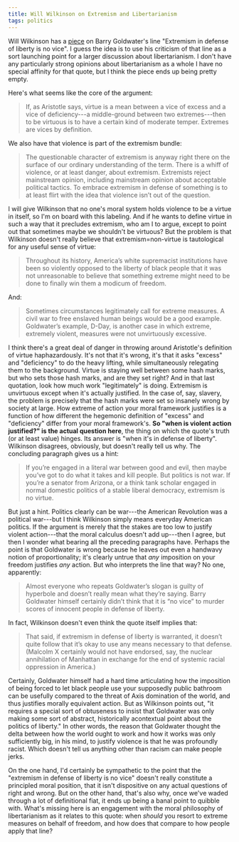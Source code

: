 ```yaml
---
title: Will Wilkinson on Extremism and Libertarianism
tags: politics
---
```


Will Wilkinson has a [piece](https://novirtue.org/on-the-saying-that-extremism-in-defense-of-liberty-is-no-vice/) on Barry Goldwater's line "Extremism in defense of liberty is no vice". I guess the idea is to use his criticism of that line as a sort launching point for a larger discussion about libertarianism. I don't have any particularly strong opinions about libertarianism as a whole I have no special affinity for that quote, but I think the piece ends up being pretty empty.

Here's what seems like the core of the argument:

> If, as Aristotle says, virtue is a mean between a vice of excess and a vice of deficiency---a middle-ground between two extremes---then to be virtuous is to have a certain kind of moderate temper. Extremes are vices by definition.

We also have that violence is part of the extremism bundle:

>  The questionable character of extremism is anyway right there on the surface of our ordinary understanding of the term. There is a whiff of violence, or at least danger, about extremism. Extremists reject mainstream opinion, including mainstream opinion about acceptable political tactics. To embrace extremism in defense of something is to at least flirt with the idea that violence isn’t out of the question.

I will give Wilkinson that no one's moral system holds violence to be a virtue in itself, so I'm on board with this labeling. And if he wants to define virtue in such a way that it precludes extremism, who am I to argue, except to point out that sometimes maybe we shouldn't be virtuous? But the problem is that Wilkinson doesn't really believe that extremism=non-virtue is tautological for any useful sense of virtue:

> Throughout its history, America’s white supremacist institutions have been so violently opposed to the liberty of black people that it was not unreasonable to believe that something extreme might need to be done to finally win them a modicum of freedom.

And:

> Sometimes circumstances legitimately call for extreme measures. A civil war to free enslaved human beings would be a good example. Goldwater’s example, D-Day, is another case in which extreme, extremely violent, measures were not unvirtuously excessive.

I think there's a great deal of danger in throwing around Aristotle's definition of virtue haphazardously. It's not that it's wrong, it's that it asks "excess" and "deficiency" to do the heavy lifting, while simultaneously relegating them to the background. Virtue is staying well between some hash marks, but who sets those hash marks, and are they set right? And in that last quotation, look how much work "legitimately" is doing. Extremism is unvirtuous except when it's actually justified. In the case of, say, slavery, the problem is precisely that the hash marks were set so insanely wrong by society at large. How extreme of action your moral framework justifies is a function of how different the hegemonic definition of "excess" and "deficiency" differ from your moral framework's. **So "when is violent action justified?" is the actual question here**, the thing on which the quote's truth (or at least value) hinges. Its answer is "when it's in defense of liberty". Wilkinson disagrees, obviously, but doesn't really tell us why. The concluding paragraph gives us a hint:

>  If you’re engaged in a literal war between good and evil, then maybe you’ve got to do what it takes and kill people. But politics is not war. If you’re a senator from Arizona, or a think tank scholar engaged in normal domestic politics of a stable liberal democracy, extremism is no virtue.

But just a hint. Politics clearly can be war---the American Revolution was a political war---but I think Wilkinson simply means everyday American politics. If the argument is merely that the stakes are too low to justify violent action---that the moral calculus doesn't add up---then I agree, but then I wonder what bearing all the preceding paragraphs have. Perhaps the point is that Goldwater is wrong because he leaves out even a handwavy notion of proportionality; it's clearly untrue that *any* imposition on your freedom justifies *any* action. But who interprets the line that way? No one, apparently:

> Almost everyone who repeats Goldwater’s slogan is guilty of hyperbole and doesn’t really mean what they’re saying. Barry Goldwater himself certainly didn’t think that it is “no vice” to murder scores of innocent people in defense of liberty.

In fact, Wilkinson doesn't even think the quote itself implies that:

> That said, if extremism in defense of liberty is warranted, it doesn’t quite follow that it’s okay to use any means necessary to that defense. (Malcolm X certainly would not have endorsed, say, the nuclear annihilation of Manhattan in exchange for the end of systemic racial oppression in America.)

Certainly, Goldwater himself had a hard time articulating how the imposition of being forced to let black people use your supposedly public bathroom can be usefully compared to the threat of Axis domination of the world, and thus justifies morally equivalent action. But as Wilkinson points out, "it requires a special sort of obtuseness to insist that Goldwater was only making some sort of abstract, historically acontextual point about the politics of liberty." In other words, the reason that Goldwater thought the delta between how the world ought to work and how it works was only sufficiently big, in his mind, to justify violence is that he was profoundly racist. Which doesn't tell us anything other than racism can make people jerks.

On the one hand, I'd certainly be sympathetic to the point that the "extremism in defense of liberty is no vice" doesn't really constitute a principled moral position, that it isn't dispositive on any actual questions of right and wrong. But on the other hand, that's also why, once we've waded through a lot of definitional fiat, it ends up being a banal point to quibble with. What's missing here is an engagement with the moral philosophy of libertarianism as it relates to this quote: when *should* you resort to extreme measures on behalf of freedom, and how does that compare to how people apply that line?
